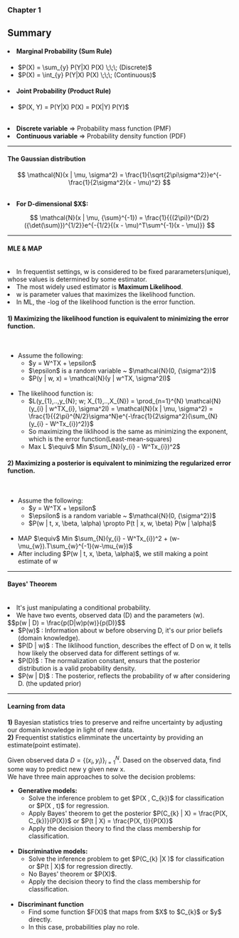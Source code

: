 ### Chapter 1
## Summary
    
<h4> <li>Marginal Probability (Sum Rule)</h4>
<ul>
  <li> $P(X) = \sum_{y} P(Y|X) P(X) \;\;\;  (Discrete)$
  <li> $P(X) = \int_{y} P(Y|X) P(X) \;\;\; (Continuous)$ 

</ul>

<h4> <li>Joint Probability (Product Rule)</h4>
    <ul>
        <li> $P(X, Y) = P(Y|X) P(X) = P(X|Y) P(Y)$
            </ul>
<br>
<li> <b>Discrete variable</b> => Probability mass function (PMF)
<li> <b>Continuous variable</b> => Probability density function (PDF)

<hr style="height:1px; background-color:black">

<h4> The Gaussian distribution</h4>

$$
    \mathcal{N}(x | \mu, \sigma^2) = \frac{1}{\sqrt{2\pi\sigma^2}}e^{-\frac{1}{2\sigma^2}(x - \mu)^2}
$$

<br>
<li><b>For D-dimensional $X$:</b>
    
$$
    \mathcal{N}(x | \mu, {\sum}^{-1}) = \frac{1}{{(2\pi)}^{D/2}({\det(\sum)})^{1/2}}e^{-{1/2}{(x - \mu)^T\sum^{-1}(x - \mu)}}
$$

<hr style="height:1px; background-color:black">

<h4> MLE & MAP</h4><br>
<li> In frequentist settings, w is considered to be fixed pararameters(unique), whose values is determined by some estimator.
<li> The most widely used estimator is <b>Maximum Likelihood</b>. 
<li> w is parameter values that maximizes the likelihood function.
<li> In ML, the -log of the likelihood function is the error function.</li>

<h4> 1) Maximizing the likelihood function is equivalent to minimizing the error function.</h4>
<br> 
    <ul>
        <li> Assume the following:
            <ul>
                <li> $y = W^TX + \epsilon$
                <li> $\epsilon$ is a random variable ~ $\mathcal{N}(0, {\sigma^2})$
                <li> $P(y | w, x) = \mathcal{N}(y | w^TX, \sigma^2I)$
            </ul><br>
        <li> The likelihood function is:
            <ul>
                <li> $L(y_{1},..,y_{N}; w; X_{1},..,X_{N}) = \prod_{n=1}^{N} \mathcal{N}(y_{i} | w^TX_{i}, \sigma^2I) = \mathcal{N}(x | \mu, \sigma^2) = \frac{1}{{2\pi}^{N/2}\sigma^N}e^{-\frac{1}{2\sigma^2}(\sum_{N}(y_{i} - W^Tx_{i})^2)}$<br>
                <li> So maximizing the liklihood is the same as minimizing the exponent, which is the error function(Least-mean-squares)
                <li> Max L $\equiv$ Min $\sum_{N}(y_{i} - W^Tx_{i})^2$
            </ul>
    </ul>
            
<h4> 2) Maximizing a posterior is equivalent to minimizing the regularized error function.</h4>
<br> 
    <ul>
        <li> Assume the following:
            <ul>
                <li> $y = W^TX + \epsilon$
                <li> $\epsilon$ is a random variable ~ $\mathcal{N}(0, {\sigma^2})$
                <li> $P(w | t, x, \beta, \alpha) \propto P(t | x, w, \beta) P(w | \alpha)$
            </ul><br>
        <li> MAP $\equiv$ Min $\sum_{N}(y_{i} - W^Tx_{i})^2 + (w-\mu_{w}).T\sum_{w}^{-1}(w-\mu_{w})$
            <br>
        <li> After including $P(w | t, x, \beta, \alpha)$, we still making a point estimate of w </li>
</ul>
</ul>
            
<hr style="height:1px; background-color:black">


<h4> Bayes' Theorem </h4><br>
    <li> It's just manipulating a conditional probability.
    <li> We have two events, observed data (D) and the parameters (w).<br>
$$p(w | D) = \frac{p(D|w)p(w)}{p(D)}$$
<br>
<ul>
    <li> $P(w)$ : Information about w before observing D, it's our prior beliefs (domain knowledge).
    <li> $P(D | w)$ : The liklihood function, describes the effect of D on w, it tells how likely the observed data for different settings of w.    
    <li> $P(D)$ : The normalization constant, ensurs that the posterior distribution is a valid probability density. 
    <li> $P(w | D)$ : The posterior, reflects the probability of w after considering D. (the updated prior)   
</ul>        

<hr style="height:1px; background-color:black">

<h4>Learning from data</h4>

<b>1)</b> Bayesian statistics tries to preserve and reifne uncertainty by adjusting our domain knowledge in light of new data.<br>
<b>2)</b> Frequentist statistics elimminate the uncertainty by providing an estimate(point estimate).
        

Given observed data $D=\{(x_{i}, y_{i})\}_{i=1}^N$. Dased on the observed data, find some way to predict new y given new x.<br>
We have three main approaches to solve the decision problems:
        
<ul>
    <li> <b>Generative models:</b>
        <ul>
            <li> Solve the inference problem to get $P(X , C_{k})$ for classification or $P(X , t)$ for regression.
            <li> Apply Bayes' theorem to get the posterior $P(C_{k} | X) = \frac{P(X, C_{k})}{P(X)}$ or $P(t | X) = \frac{P(X, t)}{P(X)}$
            <li> Apply the decision theory to find the class membership for classification.
        </ul><br>
    <li> <b>Discriminative models:</b>
        <ul>
            <li> Solve the inference problem to get $P(C_{k} |X )$ for classification or $P(t | X)$ for regression directly.
            <li> No Bayes' theorem or $P(X)$.
            <li> Apply the decision theory to find the class membership for classification.
        </ul><br>
    <li> <b>Discriminant function</b>
        <ul>
            <li> Find some function $F(X)$ that maps from $X$ to $C_{k}$ or $y$ directly.
            <li> In this case, probabilities play no role.
        </ul>
